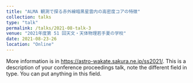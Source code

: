 ```yaml
---
title: "ALMA 観測で探る赤外線暗黒星雲内の高密度コアの特徴"
collection: talks
type: "talk"
permalink: /talks/2021-08-talk-3
venue: "2021年度第 51 回天文・天体物理若手夏の学校"
date: 2021-08-23-26
location: "Online"
---
```


More information is in https://astro-wakate.sakura.ne.jp/ss2021/.
This is a description of your conference proceedings talk, note the different field in type. You can put anything in this field.
